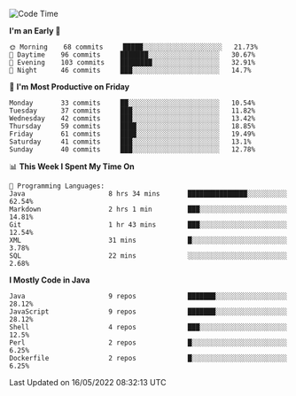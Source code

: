 <!--START_SECTION:waka-->
![Code Time](http://img.shields.io/badge/Code%20Time-0%20secs-blue)

**I'm an Early 🐤** 

```text
🌞 Morning    68 commits     █████░░░░░░░░░░░░░░░░░░░░   21.73% 
🌆 Daytime    96 commits     ███████░░░░░░░░░░░░░░░░░░   30.67% 
🌃 Evening    103 commits    ████████░░░░░░░░░░░░░░░░░   32.91% 
🌙 Night      46 commits     ███░░░░░░░░░░░░░░░░░░░░░░   14.7%

```
📅 **I'm Most Productive on Friday** 

```text
Monday       33 commits     ██░░░░░░░░░░░░░░░░░░░░░░░   10.54% 
Tuesday      37 commits     ███░░░░░░░░░░░░░░░░░░░░░░   11.82% 
Wednesday    42 commits     ███░░░░░░░░░░░░░░░░░░░░░░   13.42% 
Thursday     59 commits     ████░░░░░░░░░░░░░░░░░░░░░   18.85% 
Friday       61 commits     ████░░░░░░░░░░░░░░░░░░░░░   19.49% 
Saturday     41 commits     ███░░░░░░░░░░░░░░░░░░░░░░   13.1% 
Sunday       40 commits     ███░░░░░░░░░░░░░░░░░░░░░░   12.78%

```


📊 **This Week I Spent My Time On** 

```text
💬 Programming Languages: 
Java                     8 hrs 34 mins       ███████████████░░░░░░░░░░   62.54% 
Markdown                 2 hrs 1 min         ███░░░░░░░░░░░░░░░░░░░░░░   14.81% 
Git                      1 hr 43 mins        ███░░░░░░░░░░░░░░░░░░░░░░   12.54% 
XML                      31 mins             █░░░░░░░░░░░░░░░░░░░░░░░░   3.78% 
SQL                      22 mins             ░░░░░░░░░░░░░░░░░░░░░░░░░   2.68%

```

**I Mostly Code in Java** 

```text
Java                     9 repos             ███████░░░░░░░░░░░░░░░░░░   28.12% 
JavaScript               9 repos             ███████░░░░░░░░░░░░░░░░░░   28.12% 
Shell                    4 repos             ███░░░░░░░░░░░░░░░░░░░░░░   12.5% 
Perl                     2 repos             █░░░░░░░░░░░░░░░░░░░░░░░░   6.25% 
Dockerfile               2 repos             █░░░░░░░░░░░░░░░░░░░░░░░░   6.25%

```



 Last Updated on 16/05/2022 08:32:13 UTC
<!--END_SECTION:waka-->
